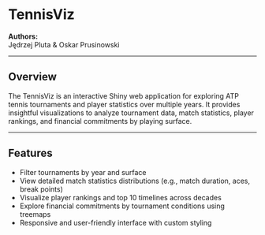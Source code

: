 # TennisViz

**Authors:**  
Jędrzej Pluta & Oskar Prusinowski 

---

## Overview

The TennisViz is an interactive Shiny web application for exploring ATP tennis tournaments and player statistics over multiple years. It provides insightful visualizations to analyze tournament data, match statistics, player rankings, and financial commitments by playing surface.

---

## Features

- Filter tournaments by year and surface  
- View detailed match statistics distributions (e.g., match duration, aces, break points)  
- Visualize player rankings and top 10 timelines across decades  
- Explore financial commitments by tournament conditions using treemaps  
- Responsive and user-friendly interface with custom styling
